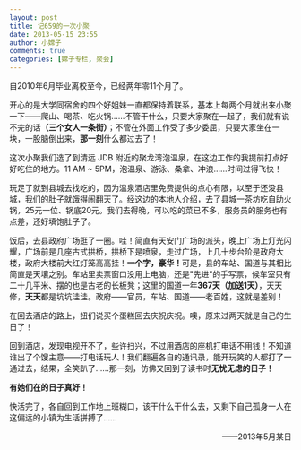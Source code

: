 ```yaml
---
layout: post
title: 记659的一次小聚
date: 2013-05-15 23:55
author: 小嫦子
comments: true
categories: [嫦子专栏, 聚会]
---
```

自2010年6月毕业离校至今，已经两年零11个月了。

开心的是大学同宿舍的四个好姐妹一直都保持着联系，基本上每两个月就出来小聚一下——爬山、喝茶、吃火锅……不管干什么，只要大家聚在一起了，我们就有说不完的话<strong>（三个女人一条街）</strong>；不管在外面工作受了多少委屈，只要大家坐在一块，一股脑倒出来，<strong>那一刻</strong>什么都过去了！
<!--more-->
这次小聚我们选了到清远 JDB 附近的聚龙湾泡温泉，在这边工作的我提前打点好好吃住的地方。11 AM ~ 5PM，泡温泉、游泳、桑拿、冲浪……时间过得飞快！

玩足了就到县城去找吃的，因为温泉酒店里免费提供的点心有限，以至于还没县城，我们的肚子就饿得闹翻天了。经这边的本地人介绍，去了县城一茶坊吃自助火锅，25元一位、锅底20元。我们去得晚，可以吃的菜已不多，服务员的服务也有点差，还好填饱肚子了。

饭后，去县政府广场逛了一圈。哇！简直有天安门广场的派头，晚上广场上灯光闪耀，广场前是几座古式拱桥，拱桥下是喷泉，走过广场，上几十步台阶是政府大楼，政府大楼前大红灯笼高高挂！<strong>一个字，豪华！</strong>可是，县的车站、国道与其相比简直是天壤之别。车站里卖票窗口没用上电脑，还是"先进"的手写票，候车室只有二十几平米、摆的也是古老的长板凳；这里的国道一年<strong>367天（加送1天）</strong>，天天修，<strong>天天</strong>都是坑坑洼洼。政府——官员，车站、国道——老百姓，这就是差别！

在回去酒店的路上，妞们说买个蛋糕回去庆祝庆祝。噢，原来过两天就是自己的生日了！

回到酒店，发现电视开不了，些许扫兴，不过用酒店的座机打电话不用钱！不知道谁出了个馊主意——打电话玩人！我们翻遍各自的通讯录，能开玩笑的人都打了一通过去，结果，全笑趴了……那一刻，仿佛又回到了读书时<strong>无忧无虑的日子！</strong>

<strong>有她们在的日子真好！</strong>

快活完了，各自回到工作地上班糊口，该干什么干什么去，又剩下自己孤身一人在这偏远的小镇为生活拼搏了……
<p style="text-align: right;">——2013年5月某日</p>
